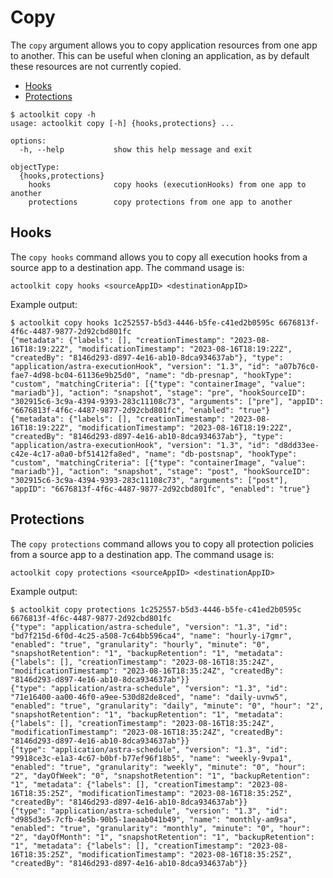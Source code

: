 # Copy

The `copy` argument allows you to copy application resources from one app to another. This can be useful when cloning an application, as by default these resources are not currently copied.

* [Hooks](#hooks)
* [Protections](#protections)

```text
$ actoolkit copy -h
usage: actoolkit copy [-h] {hooks,protections} ...

options:
  -h, --help           show this help message and exit

objectType:
  {hooks,protections}
    hooks              copy hooks (executionHooks) from one app to another
    protections        copy protections from one app to another
```

## Hooks

The `copy hooks` command allows you to copy all execution hooks from a source app to a destination app.  The command usage is:

```text
actoolkit copy hooks <sourceAppID> <destinationAppID>
```

Example output:

```text
$ actoolkit copy hooks 1c252557-b5d3-4446-b5fe-c41ed2b0595c 6676813f-4f6c-4487-9877-2d92cbd801fc
{"metadata": {"labels": [], "creationTimestamp": "2023-08-16T18:19:22Z", "modificationTimestamp": "2023-08-16T18:19:22Z", "createdBy": "8146d293-d897-4e16-ab10-8dca934637ab"}, "type": "application/astra-executionHook", "version": "1.3", "id": "a07b76c0-fae7-4d98-bc04-61136e9b25d0", "name": "db-presnap", "hookType": "custom", "matchingCriteria": [{"type": "containerImage", "value": "mariadb"}], "action": "snapshot", "stage": "pre", "hookSourceID": "302915c6-3c9a-4394-9393-283c11108c73", "arguments": ["pre"], "appID": "6676813f-4f6c-4487-9877-2d92cbd801fc", "enabled": "true"}
{"metadata": {"labels": [], "creationTimestamp": "2023-08-16T18:19:22Z", "modificationTimestamp": "2023-08-16T18:19:22Z", "createdBy": "8146d293-d897-4e16-ab10-8dca934637ab"}, "type": "application/astra-executionHook", "version": "1.3", "id": "d8dd33ee-c42e-4c17-a0a0-bf51412fa8ed", "name": "db-postsnap", "hookType": "custom", "matchingCriteria": [{"type": "containerImage", "value": "mariadb"}], "action": "snapshot", "stage": "post", "hookSourceID": "302915c6-3c9a-4394-9393-283c11108c73", "arguments": ["post"], "appID": "6676813f-4f6c-4487-9877-2d92cbd801fc", "enabled": "true"}
```

## Protections

The `copy protections` command allows you to copy all protection policies from a source app to a destination app.  The command usage is:

```text
actoolkit copy protections <sourceAppID> <destinationAppID>
```

Example output:

```text
$ actoolkit copy protections 1c252557-b5d3-4446-b5fe-c41ed2b0595c 6676813f-4f6c-4487-9877-2d92cbd801fc
{"type": "application/astra-schedule", "version": "1.3", "id": "bd7f215d-6f0d-4c25-a508-7c64bb596ca4", "name": "hourly-i7gmr", "enabled": "true", "granularity": "hourly", "minute": "0", "snapshotRetention": "1", "backupRetention": "1", "metadata": {"labels": [], "creationTimestamp": "2023-08-16T18:35:24Z", "modificationTimestamp": "2023-08-16T18:35:24Z", "createdBy": "8146d293-d897-4e16-ab10-8dca934637ab"}}
{"type": "application/astra-schedule", "version": "1.3", "id": "71e16400-aa00-46f0-a9ee-530d82de8ced", "name": "daily-uvnw5", "enabled": "true", "granularity": "daily", "minute": "0", "hour": "2", "snapshotRetention": "1", "backupRetention": "1", "metadata": {"labels": [], "creationTimestamp": "2023-08-16T18:35:24Z", "modificationTimestamp": "2023-08-16T18:35:24Z", "createdBy": "8146d293-d897-4e16-ab10-8dca934637ab"}}
{"type": "application/astra-schedule", "version": "1.3", "id": "9918ce3c-e1a3-4c67-b0bf-b77ef96f18b5", "name": "weekly-9vpa1", "enabled": "true", "granularity": "weekly", "minute": "0", "hour": "2", "dayOfWeek": "0", "snapshotRetention": "1", "backupRetention": "1", "metadata": {"labels": [], "creationTimestamp": "2023-08-16T18:35:25Z", "modificationTimestamp": "2023-08-16T18:35:25Z", "createdBy": "8146d293-d897-4e16-ab10-8dca934637ab"}}
{"type": "application/astra-schedule", "version": "1.3", "id": "d985d3e5-7cfb-4e5b-90b5-1aeaab041b49", "name": "monthly-am9sa", "enabled": "true", "granularity": "monthly", "minute": "0", "hour": "2", "dayOfMonth": "1", "snapshotRetention": "1", "backupRetention": "1", "metadata": {"labels": [], "creationTimestamp": "2023-08-16T18:35:25Z", "modificationTimestamp": "2023-08-16T18:35:25Z", "createdBy": "8146d293-d897-4e16-ab10-8dca934637ab"}}
```
